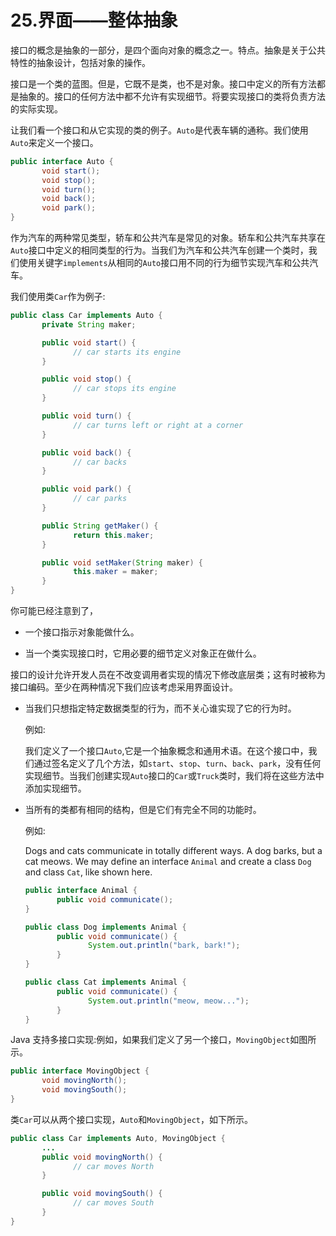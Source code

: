 # 25.界面——整体抽象

接口的概念是抽象的一部分，是四个面向对象的概念之一。特点。抽象是关于公共特性的抽象设计，包括对象的操作。

接口是一个类的蓝图。但是，它既不是类，也不是对象。接口中定义的所有方法都是抽象的。接口的任何方法中都不允许有实现细节。将要实现接口的类将负责方法的实际实现。

让我们看一个接口和从它实现的类的例子。`Auto`是代表车辆的通称。我们使用`Auto`来定义一个接口。

```java
public interface Auto {
       void start();
       void stop();
       void turn();
       void back();
       void park();
}

```

作为汽车的两种常见类型，轿车和公共汽车是常见的对象。轿车和公共汽车共享在`Auto`接口中定义的相同类型的行为。当我们为汽车和公共汽车创建一个类时，我们使用关键字`implements`从相同的`Auto`接口用不同的行为细节实现汽车和公共汽车。

我们使用类`Car`作为例子:

```java
public class Car implements Auto {
       private String maker;

       public void start() {
              // car starts its engine
       }

       public void stop() {
              // car stops its engine
       }

       public void turn() {
              // car turns left or right at a corner
       }

       public void back() {
              // car backs
       }

       public void park() {
              // car parks
       }

       public String getMaker() {
              return this.maker;
       }

       public void setMaker(String maker) {
              this.maker = maker;
       }
}

```

你可能已经注意到了，

*   一个接口指示对象能做什么。

*   当一个类实现接口时，它用必要的细节定义对象正在做什么。

接口的设计允许开发人员在不改变调用者实现的情况下修改底层类；这有时被称为接口编码。至少在两种情况下我们应该考虑采用界面设计。

*   当我们只想指定特定数据类型的行为，而不关心谁实现了它的行为时。

    例如:

    我们定义了一个接口`Auto`,它是一个抽象概念和通用术语。在这个接口中，我们通过签名定义了几个方法，如`start`、`stop`、`turn`、`back`、`park`，没有任何实现细节。当我们创建实现`Auto`接口的`Car`或`Truck`类时，我们将在这些方法中添加实现细节。

*   当所有的类都有相同的结构，但是它们有完全不同的功能时。

    例如:

    Dogs and cats communicate in totally different ways. A dog barks, but a cat meows. We may define an interface `Animal` and create a class `Dog` and class `Cat`, like shown here.

    ```java
    public interface Animal {
           public void communicate();
    }

    public class Dog implements Animal {
           public void communicate() {
                  System.out.println("bark, bark!");
           }
    }

    public class Cat implements Animal {
           public void communicate() {
                  System.out.println("meow, meow...");
           }
    }

    ```

Java 支持多接口实现:例如，如果我们定义了另一个接口，`MovingObject`如图所示。

```java
public interface MovingObject {
       void movingNorth();
       void movingSouth();
}

```

类`Car`可以从两个接口实现，`Auto`和`MovingObject`，如下所示。

```java
public class Car implements Auto, MovingObject {
       ...
       public void movingNorth() {
              // car moves North
       }

       public void movingSouth() {
              // car moves South
       }
}

```